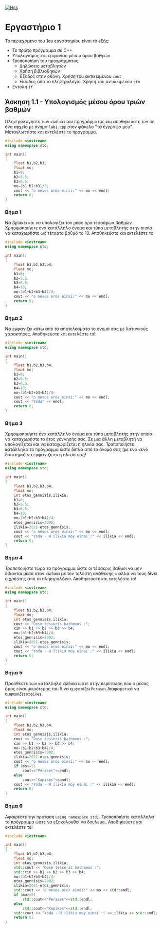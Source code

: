 [![Hits](https://hits.seeyoufarm.com/api/count/incr/badge.svg?url=https%3A%2F%2Feffie375.github.io%2FTPTE-AEGEAN&count_bg=%23E3802B&title_bg=%2307359E&icon=internetarchive.svg&icon_color=%23E7E7E7&title=%CE%A0%CF%81%CE%BF%CE%B2%CE%BF%CE%BB%CE%AD%CF%82&edge_flat=false)](https://hits.seeyoufarm.com)

# Εργαστήριο 1

Το περιεχόμενο του 1ου εργαστηρίου είναι το εξής:

- To πρώτο πρόγραµµα σε C++
- Υπολογισµός και εµφάνιση µέσου όρου βαθµών
- Τροποποίηση του προγράµµατος
  - ∆ηλώσεις µεταβλητών
  - Χρήση βιβλιοθηκών
  - Έξοδος στην οθόνη. Χρήση του αντικειµένου `cout`
  - Είσοδος από το πληκτρολόγιο. Χρήση του αντικειµένου `cin`
- Εντολή `if`

## Άσκηση 1.1 - Υπολογισμός μέσου όρου τριών βαθμών

Πληκτρολογήστε των κώδικα του προγράµµατος και αποθηκεύστε τον σε ένα αρχείο µε όνοµα `lab1.cpp` στον φάκελο "τα έγγραφά µου". Mεταγλωττίστε και εκτελέστε το πρόγραµµα.

```c++
#include <iostream>
using namespace std;

int main()
{
    float b1,b2,b3;
    float mo;
    b1=8;
    b2=5.5;
    b3=6.5;
    mo=(b1+b2+b3)/3;
    cout << "o mesos oros einai:" << mo << endl;
    return 0;
}
```

### Βήμα 1

Να βρίσκει και να υπολογίζει τον µέσο όρο τεσσάρων βαθµών. Χρησιµοποιήστε ένα κατάλληλο όνοµα και τύπο µεταβλητής στην οποία να καταχωρήστε ως τέταρτο βαθµό το 10. Αποθηκεύστε και εκτελέστε το!

```c++
#include <iostream>
using namespace std;

int main()
{
    float b1,b2,b3,b4;
    float mo;
    b1=8;
    b2=5.5;
    b3=6.5;
    b4=10;
    mo=(b1+b2+b3+b4)/4;
    cout << "o mesos oros einai:" << mo << endl;
    return 0;
}
```

### Βήμα 2

Να εµφανίζει κάτω από τα αποτελέσµατα το όνοµά σας µε λατινικούς χαρακτήρες. Αποθηκεύστε και εκτελέστε το!

```c++
#include <iostream>
using namespace std;

int main()
{
    float b1,b2,b3,b4;
    float mo;
    b1=8;
    b2=5.5;
    b3=6.5;
    b4=10;
    mo=(b1+b2+b3+b4)/4;
    cout << "o mesos oros einai:" << mo << endl;
    cout << "Yoda" << endl;
    return 0;
}
```

### Βήμα 3

Χρησιµοποιήστε ένα κατάλληλο όνοµα και τύπο µεταβλητής στην οποία να καταχωρήστε το έτος γέννησής σας. Σε µια άλλη µεταβλητή να υπολογίζεται και να καταχωρίζεται η ηλικία σας. Τροποποιήστε κατάλληλα το πρόγραµµα ώστε δίπλα από το όνοµά σας (µε ένα κενό διάστηµα) να εµφανίζεται η ηλικία σας!

```c++
#include <iostream>
using namespace std;

int main()
{
    float b1,b2,b3,b4;
    float mo;
    int etos_gennisis,ilikia;
    b1=8;
    b2=5.5;
    b3=6.5;
    b4=10;
    mo=(b1+b2+b3+b4)/4;
    etos_gennisis=2002;
    ilikia=2021-etos_gennisis;
    cout << "o mesos oros einai:" << mo << endl;
    cout << "Yoda - H ilikia moy einai :" << ilikia << endl;
    return 0;
}
```

### Βήμα 4

Τροποποιήστε τώρα το πρόγραµµα ώστε οι τέσσερις βαθµοί να µην δίδονται µέσα στον κώδικα µε τον τελεστή ανάθεσης `=` αλλά να τους δίνει ο χρήστης από το πληκτρολόγιο. Αποθηκεύστε και εκτελέστε το!

```c++
#include <iostream>
using namespace std;

int main()
{
    float b1,b2,b3,b4;
    float mo;
    int etos_gennisis,ilikia;
    cout << "Dose tesseris bathmous :";
    cin >> b1 >> b2 >> b3 >> b4;
    mo=(b1+b2+b3+b4)/4;
    etos_gennisis=2002;
    ilikia=2021-etos_gennisis;
    cout << "o mesos oros einai:" << mo << endl;
    cout << "Yoda - H ilikia moy einai :" << ilikia << endl;
    return 0;
}
```

### Βήμα 5

Προσθέστε των κατάλληλο κώδικα ώστε στην περίπτωση που ο µέσος όρος είναι μικρότερος του 5 να εµφανίζει `Perases` διαφορετικά να εµφανίζει `Kopikes`.

```c++
#include <iostream>
using namespace std;

int main()
{
    float b1,b2,b3,b4;
    float mo;
    int etos_gennisis,ilikia;
    cout << "Dose tesseris bathmous :";
    cin >> b1 >> b2 >> b3 >> b4;
    mo=(b1+b2+b3+b4)/4;
    etos_gennisis=2002;
    ilikia=2021-etos_gennisis;
    cout << "o mesos oros einai:" << mo << endl;
    if (mo>=5)
        cout<<"Perases"<<endl;
    else
        cout<<"Kopikes"<<endl;
    cout << "Yoda - H ilikia moy einai :" << ilikia << endl;
    return 0;
}
```

### Βήμα 6

Αφαιρέστε την πρόταση `using namespace std;`. Τροποποιήστε κατάλληλα το πρόγραµµα ώστε να εξακολουθεί να δουλεύει. Αποθηκεύστε και εκτελέστε το!

```c++
#include <iostream>

int main()
{
    float b1,b2,b3,b4;
    float mo;
    int etos_gennisis,ilikia;
    std::cout << "Dose tesseris bathmous :";
    std::cin >> b1 >> b2 >> b3 >> b4;
    mo=(b1+b2+b3+b4)/4;
    etos_gennisis=2002;
    ilikia=2021-etos_gennisis;
    std::cout << "o mesos oros einai:" << mo << std::endl;
    if (mo>=5)
        std::cout<<"Perases"<<std::endl;
    else
        std::cout<<"Kopikes"<<std::endl;
    std::cout << "Yoda - H ilikia moy einai :" << ilikia << std::endl;
    return 0;
}
```
